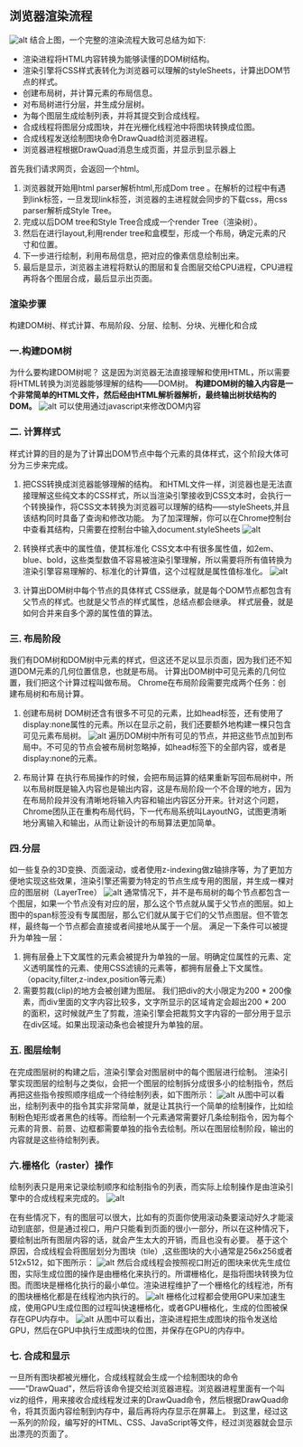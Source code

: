 ## 浏览器渲染流程

![alt](https://static001.geekbang.org/resource/image/97/37/975fcbf7f83cc20d216f3d68a85d0f37.png)
结合上图，一个完整的渲染流程大致可总结为如下:
* 渲染进程将HTML内容转换为能够读懂的DOM树结构。
* 渲染引擎将CSS样式表转化为浏览器可以理解的styleSheets，计算出DOM节点的样式。
* 创建布局树，并计算元素的布局信息。
* 对布局树进行分层，并生成分层树。
* 为每个图层生成绘制列表，并将其提交到合成线程。
* 合成线程将图层分成图块，并在光栅化线程池中将图块转换成位图。
* 合成线程发送绘制图块命令DrawQuad给浏览器进程。
* 浏览器进程根据DrawQuad消息生成页面，并显示到显示器上

首先我们请求网页，会返回一个html。
1. 浏览器就开始用html parser解析html,形成Dom tree 。在解析的过程中有遇到link标签，一旦发现link标签，浏览器的主进程就会同步的下载css，用css parser解析成Style Tree。
2. 完成以后DOM tree和Style Tree合成成一个render Tree（渲染树）。
3. 然后在进行layout,利用render tree和盒模型，形成一个布局，确定元素的尺寸和位置。 
4. 下一步进行绘制，利用布局信息，把对应的像素信息绘制出来。
5. 最后是显示，浏览器主进程将默认的图层和复合图层交给CPU进程，CPU进程再将各个图层合成，最后显示出页面。


### 渲染步骤
构建DOM树、样式计算、布局阶段、分层、绘制、分块、光栅化和合成

### 一.构建DOM树
为什么要构建DOM树呢？
这是因为浏览器无法直接理解和使用HTML，所以需要将HTML转换为浏览器能够理解的结构——DOM树。
**构建DOM树的输入内容是一个非常简单的HTML文件，然后经由HTML解析器解析，最终输出树状结构的DOM。**
![alt](https://static001.geekbang.org/resource/image/12/79/125849ec56a3ea98d4b476c66c754f79.png)
可以使用通过javascript来修改DOM内容

### 二. 计算样式
样式计算的目的是为了计算出DOM节点中每个元素的具体样式，这个阶段大体可分为三步来完成。
1. 把CSS转换成浏览器能够理解的结构。
和HTML文件一样，浏览器也是无法直接理解这些纯文本的CSS样式，所以当渲染引擎接收到CSS文本时，会执行一个转换操作，将CSS文本转换为浏览器可以理解的结构——styleSheets,并且该结构同时具备了查询和修改功能。
为了加深理解，你可以在Chrome控制台中查看其结构，只需要在控制台中输入document.styleSheets
![alt](https://static001.geekbang.org/resource/image/8e/ab/8ec7d5ecfadcd05b3f1ec762223a9aab.png)

2. 转换样式表中的属性值，使其标准化
CSS文本中有很多属性值，如2em、blue、bold，这些类型数值不容易被渲染引擎理解，所以需要将所有值转换为渲染引擎容易理解的、标准化的计算值，这个过程就是属性值标准化。
![alt](https://static001.geekbang.org/resource/image/12/60/1252c6d3c1a51714606daa6bdad3a560.png)

3. 计算出DOM树中每个节点的具体样式
CSS继承，就是每个DOM节点都包含有父节点的样式。也就是父节点的样式属性，总结点都会继承。
样式层叠，就是如何合并来自多个源的属性值的算法。

### 三. 布局阶段
我们有DOM树和DOM树中元素的样式，但这还不足以显示页面，因为我们还不知道DOM元素的几何位置信息，也就是布局。
计算出DOM树中可见元素的几何位置，我们把这个计算过程叫做布局。
Chrome在布局阶段需要完成两个任务：创建布局树和布局计算。
1. 创建布局树
DOM树还含有很多不可见的元素，比如head标签，还有使用了display:none属性的元素。所以在显示之前，我们还要额外地构建一棵只包含可见元素布局树。
![alt](https://static001.geekbang.org/resource/image/8e/0e/8e48b77dd48bdc509958e73b9935710e.png)
遍历DOM树中所有可见的节点，并把这些节点加到布局中。不可见的节点会被布局树忽略掉，如head标签下的全部内容，或者是display:none的元素。

2. 布局计算
在执行布局操作的时候，会把布局运算的结果重新写回布局树中，所以布局树既是输入内容也是输出内容，这是布局阶段一个不合理的地方，因为在布局阶段并没有清晰地将输入内容和输出内容区分开来。针对这个问题，Chrome团队正在重构布局代码，下一代布局系统叫LayoutNG，试图更清晰地分离输入和输出，从而让新设计的布局算法更加简单。


### 四.分层
如一些复杂的3D变换、页面滚动，或者使用z-indexing做z轴排序等，为了更加方便地实现这些效果，渲染引擎还需要为特定的节点生成专用的图层，并生成一棵对应的图层树（LayerTree）
![alt](https://static001.geekbang.org/resource/image/e8/61/e8a7e60a2a08e05239456284d2aa4061.png)
通常情况下，并不是布局树的每个节点都包含一个图层，如果一个节点没有对应的层，那么这个节点就从属于父节点的图层。如上图中的span标签没有专属图层，那么它们就从属于它们的父节点图层。但不管怎样，最终每一个节点都会直接或者间接地从属于一个层。
满足一下条件可以被提升为单独一层：
1. 拥有层叠上下文属性的元素会被提升为单独的一层。明确定位属性的元素、定义透明属性的元素、使用CSS滤镜的元素等，都拥有层叠上下文属性。（opacity,filter,z-index,position等元素）
2. 需要剪裁(clip)的地方会被创建为图层。
我们把div的大小限定为200 * 200像素，而div里面的文字内容比较多，文字所显示的区域肯定会超出200 * 200的面积，这时候就产生了剪裁，渲染引擎会把裁剪文字内容的一部分用于显示在div区域。如果出现滚动条也会被提升为单独的层。

### 五. 图层绘制
在完成图层树的构建之后，渲染引擎会对图层树中的每个图层进行绘制。
渲染引擎实现图层的绘制与之类似，会把一个图层的绘制拆分成很多小的绘制指令，然后再把这些指令按照顺序组成一个待绘制列表，如下图所示：
![alt](https://static001.geekbang.org/resource/image/40/08/40825a55214a7990bba6b9bec6e54108.png)
从图中可以看出，绘制列表中的指令其实非常简单，就是让其执行一个简单的绘制操作，比如绘制粉色矩形或者黑色的线等。而绘制一个元素通常需要好几条绘制指令，因为每个元素的背景、前景、边框都需要单独的指令去绘制。所以在图层绘制阶段，输出的内容就是这些待绘制列表。

### 六.栅格化（raster）操作
绘制列表只是用来记录绘制顺序和绘制指令的列表，而实际上绘制操作是由渲染引擎中的合成线程来完成的。
![alt](https://static001.geekbang.org/resource/image/46/41/46d33b6e5fca889ecbfab4516c80a441.png)

在有些情况下，有的图层可以很大，比如有的页面你使用滚动条要滚动好久才能滚动到底部，但是通过视口，用户只能看到页面的很小一部分，所以在这种情况下，要绘制出所有图层内容的话，就会产生太大的开销，而且也没有必要。
基于这个原因，合成线程会将图层划分为图块（tile）,这些图块的大小通常是256x256或者512x512，如下图所示：
![alt](https://static001.geekbang.org/resource/image/bc/52/bcc7f6983d5ece8e2dd716f431d0e052.png)
然后合成线程会按照视口附近的图块来优先生成位图，实际生成位图的操作是由栅格化来执行的。所谓栅格化，是指将图块转换为位图。而图块是栅格化执行的最小单位。渲染进程维护了一个栅格化的线程池，所有的图块栅格化都是在线程池内执行的。
![alt](https://static001.geekbang.org/resource/image/d8/20/d8d77356211e12b47bb9f508e2db8520.png)
栅格化过程都会使用GPU来加速生成，使用GPU生成位图的过程叫快速栅格化，或者GPU栅格化，生成的位图被保存在GPU内存中。
![alt](https://static001.geekbang.org/resource/image/a8/87/a8d954cd8e4722ee03d14afaa14c3987.png)
从图中可以看出，渲染进程把生成图块的指令发送给GPU，然后在GPU中执行生成图块的位图，并保存在GPU的内存中。

### 七. 合成和显示
一旦所有图块都被光栅化，合成线程就会生成一个绘制图块的命令——“DrawQuad”，然后将该命令提交给浏览器进程。浏览器进程里面有一个叫viz的组件，用来接收合成线程发过来的DrawQuad命令，然后根据DrawQuad命令，将其页面内容绘制到内存中，最后再将内存显示在屏幕上。
到这里，经过这一系列的阶段，编写好的HTML、CSS、JavaScript等文件，经过浏览器就会显示出漂亮的页面了。